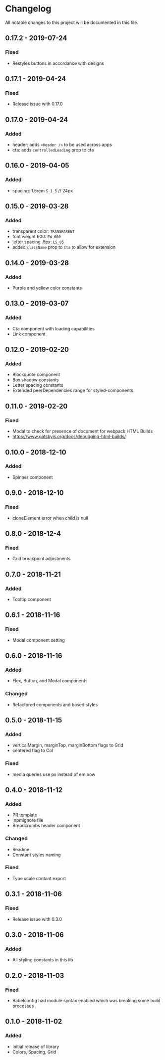# Changelog

All notable changes to this project will be documented in this file.

## 0.17.2 - 2019-07-24

### Fixed

- Restyles buttons in accordance with designs

## 0.17.1 - 2019-04-24

### Fixed

- Release issue with 0.17.0

## 0.17.0 - 2019-04-24

### Added

- header: adds `<Header />` to be used across apps
- cta: adds `controlledLoading` prop to cta

## 0.16.0 - 2019-04-05

### Added

- spacing: 1.5rem `S_1_5` // 24px

## 0.15.0 - 2019-03-28

### Added

- transparent color: `TRANSPARENT`
- font weight 600: `FW_600`
- letter spacing .5px: `LS_05`
- added `className` prop to `Cta` to allow for extension

## 0.14.0 - 2019-03-28

### Added

- Purple and yellow color constants

## 0.13.0 - 2019-03-07

### Added

- Cta component with loading capabilities
- Link component

## 0.12.0 - 2019-02-20

### Added

- Blockquote component
- Box shadow constants
- Letter spacing constants
- Extended peerDependencies range for styled-components

## 0.11.0 - 2019-02-20

### Fixed

- Modal to check for presence of document for webpack HTML Builds
- https://www.gatsbyjs.org/docs/debugging-html-builds/

## 0.10.0 - 2018-12-10

### Added

- Spinner component

## 0.9.0 - 2018-12-10

### Fixed

- cloneElement error when child is null

## 0.8.0 - 2018-12-4

### Fixed

- Grid breakpoint adjustments

## 0.7.0 - 2018-11-21

### Added

- Tooltip component

## 0.6.1 - 2018-11-16

### Fixed

- Modal component setting

## 0.6.0 - 2018-11-16

### Added

- Flex, Button, and Modal components

### Changed

- Refactored components and based styles

## 0.5.0 - 2018-11-15

### Added

- verticalMargin, marginTop, marginBottom flags to Grid
- centered flag to Col

### Fixed

- media queries use px instead of em now

## 0.4.0 - 2018-11-12

### Added

- PR template
- .npmignore file
- Breadcrumbs header component

### Changed

- Readme
- Constant styles naming

### Fixed

- Type scale contant export

## 0.3.1 - 2018-11-06

### Fixed

- Release issue with 0.3.0

## 0.3.0 - 2018-11-06

### Added

- All styling constants in this lib

## 0.2.0 - 2018-11-03

### Fixed

- Babelconfig had module syntax enabled which was breaking some build processes

## 0.1.0 - 2018-11-02

### Added

- Initial release of library
- Colors, Spacing, Grid
